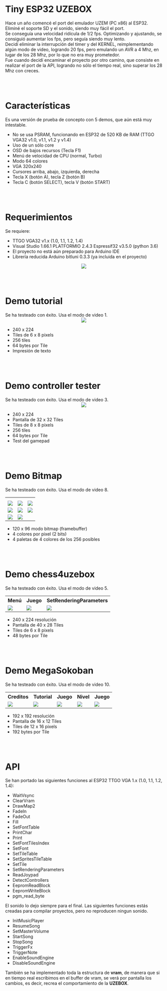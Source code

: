 # Tiny ESP32 UZEBOX
Hace un año comencé el port del emulador UZEM (PC x86) al ESP32. Eliminé el soporte SD y el sonido, siendo muy fácil el port.<br>
Se conseguía una velocidad ridícula de 1/2 fps. Optimizando y ajustando, se consiguió aumentar los fps, pero seguía siendo muy lento.<br>
Decidí eliminar la interrupción del timer y del KERNEL, reimplementando algún modo de video, logrando 20 fps, pero emulando un AVR a 4 Mhz, en lugar de los 28 Mhz, por lo que no era muy prometedor.<br>
Fue cuando decidí encaminar el proyecto por otro camino, que consiste en realizar el port de la API, logrando no sólo el tiempo real, sino superar los 28 Mhz con creces.

<br><br>
<h1>Características</h1>
Es una versión de prueba de concepto con 5 demos, que aún está muy intestable.
<ul>
 <li>No se usa PSRAM, funcionando en ESP32 de 520 KB de RAM (TTGO VGA32 v1.0, v1.1, v1.2 y v1.4)</li>
 <li>Uso de un sólo core</li>
 <li>OSD de bajos recursos (Tecla F1)</li>
 <li>Menú de velocidad de CPU (normal, Turbo)</li>
 <li>Modo 64 colores</li>
 <li>VGA 320x240</li>
 <li>Cursores arriba, abajo, izquierda, derecha</li>
 <li>Tecla X (botón A), tecla Z (botón B)</li>
 <li>Tecla C (botón SELECT), tecla V (botón START)</li>
</ul>


<br><br>
<h1>Requerimientos</h1>
Se requiere:
<ul>
 <li>TTGO VGA32 v1.x (1.0, 1.1, 1.2, 1.4)</li>
 <li>Visual Studio 1.66.1 PLATFORMIO 2.4.3 Espressif32 v3.5.0 (python 3.6)</li>
 <li>El proyecto no está aún preparado para Arduino IDE</li>
 <li>Librería reducida Arduino bitluni 0.3.3 (ya incluida en el proyecto)</li>
</ul>
<center><img src='https://raw.githubusercontent.com/rpsubc8/ESP32TinyUzebox/main/preview/ttgovga32v12.jpg'></center>


<br><br>
<h1>Demo tutorial</h1>
Se ha testeado con éxito. Usa el modo de video 1.
<center><img src='https://raw.githubusercontent.com/rpsubc8/ESP32TinyUzebox/main/preview/demos/tutorial.gif'></center>
<ul>
 <li>240 x 224</li> 
 <li>Tiles de 6 x 8 pixels</li>
 <li>256 tiles</li>
 <li>64 bytes por Tile</li>
 <li>Impresión de texto</li>
</ul>


<br><br>
<h1>Demo controller tester</h1>
Se ha testeado con éxito. Usa el modo de video 3.
<center><img src='https://raw.githubusercontent.com/rpsubc8/ESP32TinyUzebox/main/preview/demos/controllertester.gif'></center>
<ul>
 <li>240 x 224</li> 
 <li>Pantalla de 32 x 32 Tiles</li>
 <li>Tiles de 8 x 8 pixels</li>
 <li>256 tiles</li>
 <li>64 bytes por Tile</li>
 <li>Test del gamepad</li>
</ul>


<br><br>
<h1>Demo Bitmap</h1>
Se ha testeado con éxito. Usa el modo de video 8.
<center>
 <table>
  <tr>
   <th></th>
   <th></th>
   <th></th>
  </tr>
  <tr>
   <td><img src='https://raw.githubusercontent.com/rpsubc8/ESP32TinyUzebox/main/preview/demos/bitmapdemo01.gif'></td>
   <td><img src='https://raw.githubusercontent.com/rpsubc8/ESP32TinyUzebox/main/preview/demos/bitmapdemo02.gif'></td>
   <td><img src='https://raw.githubusercontent.com/rpsubc8/ESP32TinyUzebox/main/preview/demos/bitmapdemo03.gif'></td>
  </tr>
  <tr>
   <td><img src='https://raw.githubusercontent.com/rpsubc8/ESP32TinyUzebox/main/preview/demos/bitmapdemo04.gif'></td>
   <td><img src='https://raw.githubusercontent.com/rpsubc8/ESP32TinyUzebox/main/preview/demos/bitmapdemo05.gif'></td>
   <td><img src='https://raw.githubusercontent.com/rpsubc8/ESP32TinyUzebox/main/preview/demos/bitmapdemo06.gif'> </td>
  </tr>
  <tr>
   <td><img src='https://raw.githubusercontent.com/rpsubc8/ESP32TinyUzebox/main/preview/demos/bitmapdemo07.gif'></td>
   <td><img src='https://raw.githubusercontent.com/rpsubc8/ESP32TinyUzebox/main/preview/demos/bitmapdemo08.gif'></td>
   <td></td>
  </tr>
 </table> 
</center> 
<ul>
 <li>120 x 96 modo bitmap (framebuffer)</li> 
 <li>4 colores por pixel (2 bits)</li>
 <li>4 paletas de 4 colores de los 256 posibles</li> 
</ul>
 

<br><br>
<h1>Demo chess4uzebox</h1>
Se ha testeado con éxito. Usa el modo de video 5.
<center>
 <table>
  <tr>
   <th>Menú</th>
   <th>Juego</th>
   <th>SetRenderingParameters</th>
  </tr>
  <tr>
   <td><img src='https://raw.githubusercontent.com/rpsubc8/ESP32TinyUzebox/main/preview/demos/chess4uzebox01.gif'></td>
   <td><img src='https://raw.githubusercontent.com/rpsubc8/ESP32TinyUzebox/main/preview/demos/chess4uzebox02.gif'></td>
   <td><img src='https://raw.githubusercontent.com/rpsubc8/ESP32TinyUzebox/main/preview/demos/chess4uzebox03.gif'></td>
  </tr>
 </table>
</center> 
<ul>
 <li>240 x 224 resolución</li> 
 <li>Pantalla de 40 x 28 Tiles</li>
 <li>Tiles de 6 x 8 pixels</li> 
 <li>48 bytes por Tile</li>
</ul>


<br><br>
<h1>Demo MegaSokoban</h1>
Se ha testeado con éxito. Usa el modo de video 10.
<center>
 <table>
  <tr>
   <th>Creditos</th>
   <th>Tutorial</th>
   <th>Juego</th>
   <th>Nivel</th>
   <th>Juego</th>
  </tr>
  <tr>
   <td><img src='https://raw.githubusercontent.com/rpsubc8/ESP32TinyUzebox/main/preview/demos/megasokoban01.gif'></td>
   <td><img src='https://raw.githubusercontent.com/rpsubc8/ESP32TinyUzebox/main/preview/demos/megasokoban02.gif'></td>
   <td><img src='https://raw.githubusercontent.com/rpsubc8/ESP32TinyUzebox/main/preview/demos/megasokoban03.gif'></td>
   <td><img src='https://raw.githubusercontent.com/rpsubc8/ESP32TinyUzebox/main/preview/demos/megasokoban04.gif'></td>
   <td><img src='https://raw.githubusercontent.com/rpsubc8/ESP32TinyUzebox/main/preview/demos/megasokoban05.gif'></td>
  </tr>
 </table>
</center>
<ul>
 <li>192 x 192 resolución</li> 
 <li>Pantalla de 16 x 12 Tiles</li>
 <li>Tiles de 12 x 16 pixels</li> 
 <li>192 bytes por Tile</li>
</ul>
 
 
<br><br>
<h1>API</h1>
Se han portado las siguientes funciones al ESP32 TTGO VGA 1.x (1.0, 1.1, 1.2, 1.4):
<ul>
 <li>WaitVsync</li> 
 <li>ClearVram</li>
 <li>DrawMap2</li>
 <li>FadeIn</li>
 <li>FadeOut</li>
 <li>Fill</li>
 <li>SetFontTable</li>
 <li>PrintChar</li>
 <li>Print</li>
 <li>SetFontTilesIndex</li>
 <li>SetFont</li>
 <li>SetTileTable</li>
 <li>SetSpritesTileTable</li>
 <li>SetTile</li>
 <li>SetRenderingParameters</li>
 <li>ReadJoypad</li>
 <li>DetectControllers</li>
 <li>EepromReadBlock</li>
 <li>EepromWriteBlock</li>
 <li>pgm_read_byte</li>
</ul>

El sonido lo dejo siempre para el final. Las siguientes funciones estás creadas para compilar proyectos, pero no reproducen ningun sonido.
<ul>
 <li>InitMusicPlayer</li>
 <li>ResumeSong</li>
 <li>SetMasterVolume</li>
 <li>StartSong</li>
 <li>StopSong</li>
 <li>TriggerFx</li>
 <li>TriggerNote</li>
 <li>EnableSoundEngine</li>
 <li>DisableSoundEngine</li>
</ul>
También se ha implementado toda la estructura de <b>vram</b>, de manera que si en tiempo real escribimos en el buffer de vram, se verá por pantalla los cambios, es decir, recrea el comportamiento de la <b>UZEBOX</b>.
<br><br>
